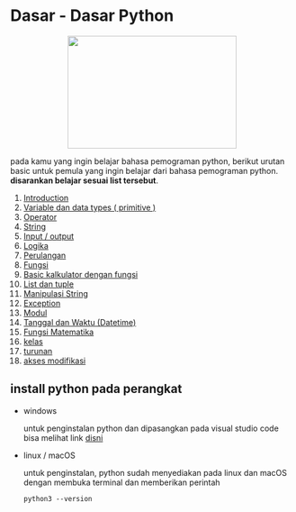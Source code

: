 # Dasar - Dasar Python

<p align="center">
  <img src="https://64.media.tumblr.com/c70e8fcdf61a132a873f99db163896a2/tumblr_o48ggtdpJA1sfmahro1_400.gifv" width=300 height=200>
</p>


pada kamu yang ingin belajar bahasa pemograman python, berikut urutan basic untuk pemula yang ingin belajar dari bahasa pemograman python. **disarankan belajar sesuai list tersebut**.

1. [Introduction](Introduction.py)
2. [Variable dan data types ( primitive )](2_variable)
3. [Operator](3_operator)
4. [String](4_string)
5. [Input / output](5_input_output)
6. [Logika](6_logika_percabangan)
7. [Perulangan](7_perulangan)
8. [Fungsi](8_fungsi)
9. [Basic kalkulator dengan fungsi](9_kalkulator_dengan_fungsi)
10. [List dan tuple](10_list_tuple)
11. [Manipulasi String](11_manipulasi_string)
12. [Exception](12_exception)
13. [Modul](13_module)
14. [Tanggal dan Waktu (Datetime)](14_python_datetime)
15. [Fungsi Matematika](15_python_math)
16. [kelas](16_class)
17. [turunan](17_inheritance)
18. [akses modifikasi](18_akses_modifikasi)


## install python pada perangkat

- windows

    untuk penginstalan python dan dipasangkan pada visual studio code bisa melihat link [disni](https://www.youtube.com/watch?v=OSmaWPSgvTQ&list=PLZS-MHyEIRo59lUBwU-XHH7Ymmb04ffOY&index=2)

- linux / macOS
    
    untuk penginstalan, python sudah menyediakan pada linux dan macOS dengan membuka terminal dan memberikan perintah
    ```
    python3 --version
    ```